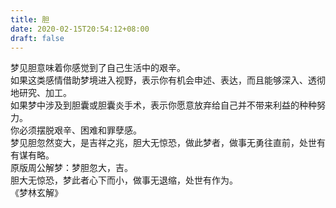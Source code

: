 ```yaml
---
title: 胆
date: 2020-02-15T20:54:12+08:00
draft: false
---
```


梦见胆意味着你感觉到了自己生活中的艰辛。<br>
如果这类感情借助梦境进入视野，表示你有机会申述、表达，而且能够深入、透彻地研究、加工。<br>
如果梦中涉及到胆囊或胆囊炎手术，表示你愿意放弃给自己并不带来利益的种种努力。<br>
你必须摆脱艰辛、困难和罪孽感。<br>
梦见胆忽然变大，是吉祥之兆，胆大无惊恐，做此梦者，做事无勇往直前，处世有有谋有略。<br>
原版周公解梦：梦胆忽大，吉。<br>
胆大无惊恐，梦此者心下而小，做事无退缩，处世有作为。<br>
《梦林玄解》